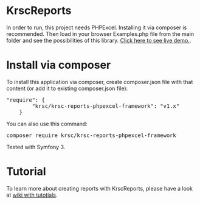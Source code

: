 KrscReports
===========
In order to run, this project needs PHPExcel. Installing it via composer is recommended. Then load in your browser Examples.php file from the main folder and see the possibilities of this library. [Click here to see live demo.](https://www.krsc.ruszczynski.eu/reports/example/list).

Install via composer
===========
To install this application via composer, create composer.json file with that content (or add it to existing composer.json file):
<pre>
"require": {
        "krsc/krsc-reports-phpexcel-framework": "v1.x"
    }
</pre>
You can also use this command:
<pre>
composer require krsc/krsc-reports-phpexcel-framework
</pre>
Tested with Symfony 3.<br/>

Tutorial
===========
To learn more about creating reports with KrscReports, please have a look at [wiki with tutotials](https://github.com/krzysztofruszczynski/Krsc-Reports-PHPExcel-Framework/wiki).

